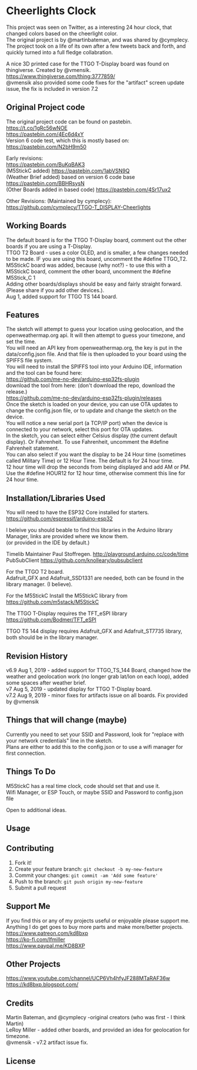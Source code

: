 # Cheerlights Clock

This project was seen on Twitter, as a interesting 24 hour clock, that changed colors based on the cheerlight color.  
The original project is by @martinbateman, and was shared by @cymplecy.  
The project took on a life of its own after a few tweets back and forth, and quickly turned into a full fledge collabration.  

A nice 3D printed case for the TTGO T-Display board was found on thingiverse. Created by @vmensik. https://www.thingiverse.com/thing:3777859/  
@vmensik also provided some code fixes for the "artifact" screen update issue, the fix is included in version 7.2  

## Original Project code

The original project code can be found on pastebin.  
https://t.co/1gRc56wNOE  
https://pastebin.com/4Ec6d4xY  
Version 6 code test, which this is mostly based on: https://pastebin.com/N2bH9m50  

Early revisions:  
https://pastebin.com/BuKqBAK3  
(M5StickC added) https://pastebin.com/1abVSN9Q  
(Weather Brief added) based on version 6 code base https://pastebin.com/BBHRsysN  
(Other Boards added in based code) https://pastebin.com/4Sr17ux2  

Other Revisions: (Maintained by cymplecy):  
https://github.com/cymplecy/TTGO-T_DISPLAY-Cheerlights  

## Working Boards

The default board is for the TTGO T-Display board, comment out the other boards if you are using a T-Display.  
TTGO T2 Board - uses a color OLED, and is smaller, a few changes needed to be made. IF you are using this board, uncomment the #define TTGO_T2.  
M5StickC board was added, because (why not?) - to use this with a M5StickC board, comment the other board, uncomment the #define M5Stick_C 1  
Adding other boards/displays should be easy and fairly straight forward. (Please share if you add other devices.).  
Aug 1, added support for TTGO TS 144 board.  

## Features

The sketch will attempt to guess your location using geolocation, and the openweathermap.org api. It will then attempt to guess your timezone, and set the time.  
You will need an API key from openweathermap.org, the key is put in the data/config.json file. And that file is then uploaded to your board using the SPIFFS file system.  
You will need to install the SPIFFS tool into your Arduino IDE, information and the tool can be found here:  
https://github.com/me-no-dev/arduino-esp32fs-plugin  
download the tool from here: (don't download the repo, download the release.)  
https://github.com/me-no-dev/arduino-esp32fs-plugin/releases  
Once the sketch is loaded on your device, you can use OTA updates to change the config.json file, or to update and change the sketch on the device.  
You will notice a new serial port (a TCP/IP port) when the device is connected to your network, select this port for OTA updates.  
In the sketch, you can select either Celsius display (the current default display). Or Fahrenheit. To use Fahrenheit, uncomment the #define Fahrenheit statement.  
You can also select if you want the display to be 24 Hour time (sometimes called Military Time) or 12 Hour Time. The default is for 24 hour time.  
12 hour time will drop the seconds from being displayed and add AM or PM.  Use the #define HOUR12 for 12 hour time, otherwise comment this line for 24 hour time.  

## Installation/Libraries Used

You will need to have the ESP32 Core installed for starters. https://github.com/espressif/arduino-esp32  

I beleive you should beable to find this libraries in the Arduino library Manager, links are provided where we know them.  
(or provided in the IDE by default.)  

Timelib Maintainer Paul Stoffregen. http://playground.arduino.cc/code/time  
PubSubClient https://github.com/knolleary/pubsubclient  

For the TTGO T2 board.  
Adafruit_GFX and Adafruit_SSD1331 are needed, both can be found in the library manager. (I believe).  

For the M5StickC Install the M5StickC library from https://github.com/m5stack/M5StickC  

The TTGO T-Display requires the TFT_eSPI library https://github.com/Bodmer/TFT_eSPI  

TTGO TS 144 display requires Adafruit_GFX and Adafruit_ST7735 library, both should be in the library manager.  

## Revision History

v6.9 Aug 1, 2019 - added support for TTGO_TS_144 Board, changed how the weather and geolocation work (no longer grab lat/lon on each loop), added some spaces after weather brief.  
v7 Aug 5, 2019 - updated display for TTGO T-Display board.  
v7.2 Aug 9, 2019 - minor fixes for artifacts issue on all boards. Fix provided by @vmensik  

## Things that will change (maybe)

Currently you need to set your SSID and Password, look for "replace with your network credentials" line in the sketch.  
Plans are either to add this to the config.json or to use a wifi manager for first connection.  

## Things To Do

M5StickC has a real time clock, code should set that and use it.  
Wifi Manager, or ESP Touch, or maybe SSID and Password to config.json file  

Open to additional ideas.  

## Usage

## Contributing

1. Fork it!
2. Create your feature branch: `git checkout -b my-new-feature`
3. Commit your changes: `git commit -am 'Add some feature'`
4. Push to the branch: `git push origin my-new-feature`
5. Submit a pull request

## Support Me

If you find this or any of my projects useful or enjoyable please support me.  
Anything I do get goes to buy more parts and make more/better projects.  
https://www.patreon.com/kd8bxp  
https://ko-fi.com/lfmiller  
https://www.paypal.me/KD8BXP  

## Other Projects

https://www.youtube.com/channel/UCP6Vh4hfyJF288MTaRAF36w  
https://kd8bxp.blogspot.com/  


## Credits

Martin Bateman, and @cymplecy -original creators (who was first - I think Martin)  
LeRoy Miller - added other boards, and provided an idea for geolocation for timezone.  
@vmensik - v7.2 artifact issue fix.  

## License


